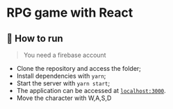 # RPG game with React

## 🚀 How to run

> You need a firebase account

- Clone the repository and access the folder;
- Install dependencies with `yarn`;
- Start the server with  `yarn start`;
- The application can be accessed at [`localhost:3000`](http://localhost:3000).
- Move the character with W,A,S,D